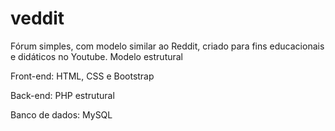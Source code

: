 # veddit
Fórum simples, com modelo similar ao Reddit, criado para fins educacionais e didáticos no Youtube. Modelo estrutural


Front-end: HTML, CSS e Bootstrap

Back-end: PHP estrutural

Banco de dados: MySQL
